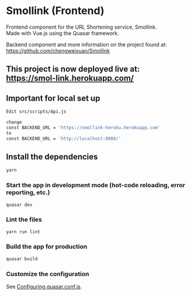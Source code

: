 # Smollink (Frontend)

Frontend component for the URL Shortening service, Smollink.  
Made with Vue.js using the Quasar framework.

Backend component and more information on the project found at: https://github.com/chengweixuan/Smollink  


## This project is now deployed live at:  https://smol-link.herokuapp.com/  

## Important for local set up
```bash
Edit src/scripts/Api.js  

change  
const BACKEND_URL = 'https://smollink-heroku.herokuapp.com'  
to  
const BACKEND_URL = 'http://localhost:8080/'  
```

## Install the dependencies
```bash
yarn
```

### Start the app in development mode (hot-code reloading, error reporting, etc.)
```bash
quasar dev
```

### Lint the files
```bash
yarn run lint
```

### Build the app for production
```bash
quasar build
```

### Customize the configuration
See [Configuring quasar.conf.js](https://v2.quasar.dev/quasar-cli/quasar-conf-js).
